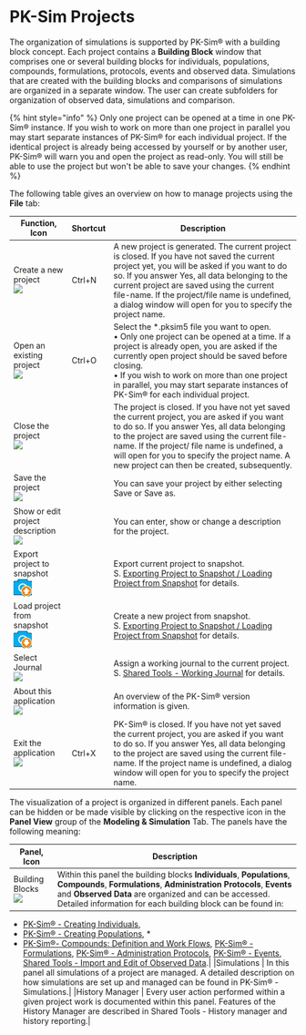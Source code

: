 # PK-Sim Projects

The organization of simulations is supported by PK-Sim® with a building block concept. Each project contains a **Building Block** window that comprises one or several building blocks for individuals, populations, compounds, formulations, protocols, events and observed data. Simulations that are created with the building blocks and comparisons of simulations are organized in a separate window. The user can create subfolders for organization of observed data, simulations and comparison.

{% hint style="info" %}
Only one project can be opened at a time in one PK-Sim® instance. If you wish to work on more than one project in parallel you may start separate instances of PK-Sim® for each individual project. If the identical project is already being accessed by yourself or by another user, PK-Sim® will warn you and open the project as read-only. You will still be able to use the project but won't be able to save your changes.
{% endhint %}

The following table gives an overview on how to manage projects using the **File** tab:

|Function, Icon|Shortcut|Description|
|--- |--- |--- |
|Create a new project <br><img width="32" src="../assets/icons/ProjectNew.png"> |Ctrl+N |A new project is generated. The current project is closed. If you have not saved the current project yet, you will be asked if you want to do so. If you answer Yes, all data belonging to the current project are saved using the current file-name. If the project/file name is undefined, a dialog window will open for you to specify the project name.|
|Open an existing project <br><img width="32" src="../assets/icons/ProjectOpen.png">|Ctrl+O |Select the *.pksim5 file you want to open. <br> • Only one project can be opened at a time. If a project is already open, you are asked if the currently open project should be saved before closing. <br>• If you wish to work on more than one project in parallel, you may start separate instances of PK-Sim® for each individual project.|
|Close the project <br><img width="32" src="../assets/icons/ProjectClose.png">| |The project is closed. If you have not yet saved the current project, you are asked if you want to do so. If you answer Yes, all data belonging to the project are saved using the current file-name. If the project/ file name is undefined, a will open for you to specify the project name. A new project can then be created, subsequently.|
|Save the project <br><img width="32" src="../assets/icons/Save.png">| |You can save your project by either selecting Save or Save as.|
|Show or edit project description <br><img width="32" src="../assets/icons/Description.png">| |You can enter, show or change a description for the project.|
|Export project to snapshot <br><img width="32" src="../assets/icons/SnapshotExport.png">| |Export current project to snapshot. <br>S. [Exporting Project to Snapshot / Loading Project from Snapshot](../part-3/importing-exporting-project-data-models.md#exporting-project-to-snapshot--loading-project-from-snapshot) for details.|
|Load project from snapshot <br><img width="32" src="../assets/icons/SnapshotImport.png">| |Create a new project from snapshot. <br>S. [Exporting Project to Snapshot / Loading Project from Snapshot](../part-3/importing-exporting-project-data-models.md#exporting-project-to-snapshot--loading-project-from-snapshot) for details.|
|Select Journal <br><img width="32" src="../assets/icons/JournalSelect.png">| |Assign a working journal to the current project. <br>S. [Shared Tools - Working Journal](../part-5/working-journal.md) for details.|
|About this application <br><img width="32" src="../assets/icons/About.png">| |An overview of the PK-Sim® version information is given.|
|Exit the application <br><img width="32" src="../assets/icons/About.png">|Ctrl+X |PK-Sim® is closed. If you have not yet saved the current project, you are asked if you want to do so. If you answer Yes, all data belonging to the project are saved using the current file-name. If the project name is undefined, a dialog window will open for you to specify the project name.|

The visualization of a project is organized in different panels. Each panel can be hidden or be made visible by clicking on the respective icon in the **Panel View** group of the **Modeling & Simulation** Tab. The panels have the following meaning:

|Panel, Icon| Description |
|--- |--- |
|Building Blocks <br><img width="32" src="../assets/icons/BuildingBlockExplorer.png">| Within this panel the building blocks **Individuals**, **Populations**, **Compounds**, **Formulations**, **Administration Protocols**, **Events** and **Observed Data** are organized and can be accessed.  Detailed information for each building block can be found in: 
* [PK-Sim® - Creating Individuals](../part-3/pk-sim-creating-individuals.md), 
* [PK-Sim® - Creating Populations](../part-3/pk-sim-creating-populations.md), *
* [PK-Sim®- Compounds: Definition and Work Flows](../part-3/pk-sim-compounds-definition-and-work-flow.md), [PK-Sim® - Formulations](../part-3/pk-sim-formulations.md), [PK-Sim® - Administration Protocols](../part-3/pk-sim-administration-protocols.md), [PK-Sim® - Events](../part-3/pk-sim-events.md), [Shared Tools - Import and Edit of Observed Data](../part-5/import-edit-observed-data.md).|
|Simulations | In this panel all simulations of a project are managed.  A detailed description on how simulations are set up and managed can be found in PK-Sim® - Simulations.|
|History Manager | Every user action performed within a given project work is documented within this panel.  Features of the History Manager are described in Shared Tools - History manager and history reporting.|

